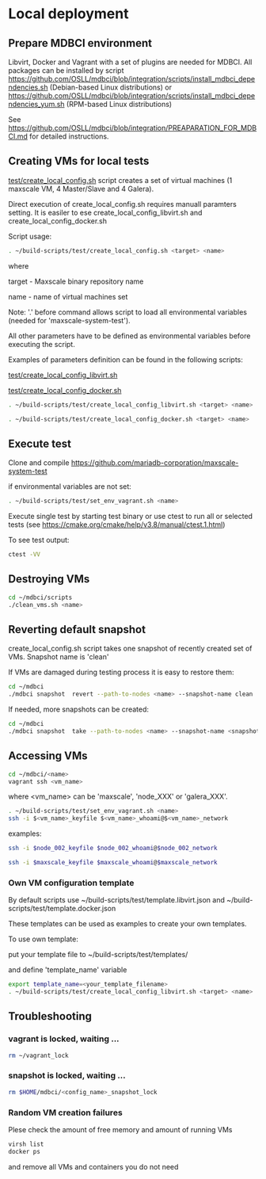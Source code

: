 # Local deployment

## Prepare MDBCI environment

Libvirt, Docker and Vagrant with a set of plugins are needed for MDBCI. All packages can be installed by script 
https://github.com/OSLL/mdbci/blob/integration/scripts/install_mdbci_dependencies.sh 
(Debian-based Linux distributions)
or 
https://github.com/OSLL/mdbci/blob/integration/scripts/install_mdbci_dependencies_yum.sh
(RPM-based Linux distributions)

See https://github.com/OSLL/mdbci/blob/integration/PREAPARATION_FOR_MDBCI.md for detailed instructions.

## Creating VMs for local tests

[test/create_local_config.sh](test/create_local_config.sh) script creates a set of virtual machines
(1 maxscale VM, 4 Master/Slave and 4 Galera).

Direct execution of create_local_config.sh requires manuall paramters setting. 
It is easiler to ese create_local_config_libvirt.sh and create_local_config_docker.sh

Script usage:

```bash
. ~/build-scripts/test/create_local_config.sh <target> <name>
```
where

target - Maxscale binary repository name

name - name of virtual machines set

Note: '.' before command allows script to load all environmental variables (needed for 'maxscale-system-test').


All other parameters have to be defined as environmental variables before executing the script.

Examples of parameters definition can be found in the following scripts:

[test/create_local_config_libvirt.sh](test/create_local_config_libvirt.sh)

[test/create_local_config_docker.sh](test/create_local_config_docker.sh)

```bash
. ~/build-scripts/test/create_local_config_libvirt.sh <target> <name>
```

```bash
. ~/build-scripts/test/create_local_config_docker.sh <target> <name>
```

## Execute test

Clone and compile https://github.com/mariadb-corporation/maxscale-system-test

if environmental variables are not set:

```bash
. ~/build-scripts/test/set_env_vagrant.sh <name>
```

Execute single test by starting test binary or use ctest to run all or selected tests (see https://cmake.org/cmake/help/v3.8/manual/ctest.1.html)

To see test output: 
```bash
ctest -VV
```

## Destroying VMs

```bash
cd ~/mdbci/scripts
./clean_vms.sh <name>
```

## Reverting default snapshot

create_local_config.sh script takes one snapshot of recently created set of VMs. Snapshot name is 'clean'

If VMs are damaged during testing process it is easy to restore them:

```bash
cd ~/mdbci
./mdbci snapshot  revert --path-to-nodes <name> --snapshot-name clean
```

If needed, more snapshots can be created:


```bash
cd ~/mdbci
./mdbci snapshot  take --path-to-nodes <name> --snapshot-name <snapshot_name>
```
## Accessing VMs

```bash
cd ~/mdbci/<name>
vagrant ssh <vm_name>
```
where <vm_name> can be 'maxscale', 'node_XXX' or 'galera_XXX'.

```bash
. ~/build-scripts/test/set_env_vagrant.sh <name>
ssh -i $<vm_name>_keyfile $<vm_name>_whoami@$<vm_name>_network
```

examples:
```bash
ssh -i $node_002_keyfile $node_002_whoami@$node_002_network

ssh -i $maxscale_keyfile $maxscale_whoami@$maxscale_network
```

### Own VM configuration template

By default scripts use 
~/build-scripts/test/template.libvirt.json 
and 
~/build-scripts/test/template.docker.json 

These templates can be used as examples to create your own templates.

To use own template:

put your template file to ~/build-scripts/test/templates/

and define 'template_name' variable
```bash
export template_name=<your_template_filename>
. ~/build-scripts/test/create_local_config_libvirt.sh <target> <name>
```

## Troubleshooting

### vagrant is locked, waiting ...

```bash
rm ~/vagrant_lock
```

### snapshot is locked, waiting ...

```bash
rm $HOME/mdbci/<config_name>_snapshot_lock
```

### Random VM creation failures

Plese check the amount of free memory and amount of running VMs

```bash
virsh list
docker ps
```
and remove all VMs and containers you do not need
